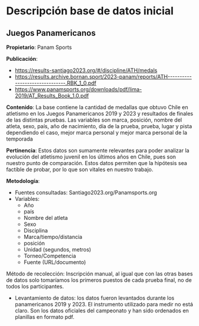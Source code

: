 # Descripción base de datos inicial
## Juegos Panamericanos 
**Propietario**: Panam Sports

**Publicación**:
- https://results-santiago2023.org/#/discipline/ATH/medals
- https://results.archive.bornan.sport/2023-panam/reports/ATH-------------------------------.RBK_1_0.pdf
- https://www.panamsports.org/downloads/pdf/lima-2019/AT_Results_Book_1.0.pdf

**Contenido**:
La base contiene la cantidad de medallas que obtuvo Chile en atletismo en los Juegos Panamericanos 2019 y 2023 y resultados de finales de las distintas pruebas. Las variables son marca, posición, nombre del atleta, sexo, país, año de nacimiento, día de la prueba, prueba, lugar y pista dependiendo el caso, mejor marca personal y mejor marca personal de la temporada

**Pertinencia**:
Estos datos son sumamente relevantes para poder analizar la evolución del atletismo juvenil en los últimos años en Chile, pues son nuestro punto de comparación. Estos datos permiten que la hipótesis sea factible de probar, por lo que son vitales en nuestro trabajo.

**Metodología**:
- Fuentes consultadas: Santiago2023.org/Panamsports.org
- Variables:
  - Año  
  - país 
  - Nombre del atleta  
  - Sexo   
  - Disciplina  
  - Marca/tiempo/distancia
  - posición 
  - Unidad (segundos, metros)  
  - Torneo/Competencia  
  - Fuente (URL/documento)

Método de recolección: Inscripción manual, al igual que con las otras bases de datos solo tomaríamos los primeros puestos de cada prueba final, no de todos los participantes.
  - Levantamiento de datos: los datos fueron levantados durante los panamericanos 2019 y 2023. El instrumento utilizado para medir no está claro. Son los datos oficiales del campeonato y han sido ordenados en planillas en formato pdf.



